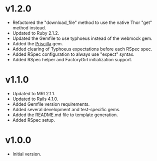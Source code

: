 # v1.2.0

* Refactored the "download_file" method to use the native Thor "get" method instead.
* Updated to Ruby 2.1.2.
* Updated the Gemfile to use typhoeus instead of the webmock gem.
* Added the [Priscilla](https://github.com/Arkham/priscilla) gem.
* Added clearing of Typhoeus expectations before each RSpec spec.
* Added RSpec configuration to always use "expect" syntax.
* Added RSpec helper and FactoryGirl initialization support.

# v1.1.0

* Updated to MRI 2.1.1.
* Updated to Rails 4.1.0.
* Added Gemfile version requirements.
* Added several development and test-specific gems.
* Added the README.md file to template generation.
* Added RSpec setup.

# v1.0.0

* Initial version.
